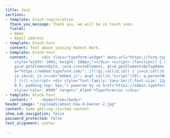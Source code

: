 ```yaml
---
title: Join
sections:
- template: block-registration
  thank_you_message: Thank you, we will be in touch soon.
  fields:
  - Name
  - Email address
- template: block-text
  content: Text about joining Honest Work.
- template: block-text
  content: '    <div class="typeform-widget" data-url="https://form.typeform.com/to/jgzE1yl2"
    style="width: 100%; height: 500px;"></div> <script> (function() { var qs,js,q,s,d=document,
    gi=d.getElementById, ce=d.createElement, gt=d.getElementsByTagName, id="typef_orm",
    b="https://embed.typeform.com/"; if(!gi.call(d,id)) { js=ce.call(d,"script");
    js.id=id; js.src=b+"embed.js"; q=gt.call(d,"script")[0]; q.parentNode.insertBefore(js,q)
    } })() </script> <div style="font-family: Sans-Serif;font-size: 12px;color: #999;opacity:
    0.5; padding-top: 5px;"> powered by <a href="https://admin.typeform.com/signup?utm_campaign=jgzE1yl2&utm_source=typeform.com-01E52RX4TYTQRVQW9EQKFFBC0P-free&utm_medium=typeform&utm_content=typeform-embedded-poweredbytypeform&utm_term=EN"
    style="color: #999" target="_blank">Typeform</a> </div>'
- template: block-text
  content: "    <body>Tree</body>"
header_image: "/uploads/about-how-0-banner-2.jpg"
content: Some getting started content
show_sub_navigation: false
password_protected: false
text_alignment: center

---
```

